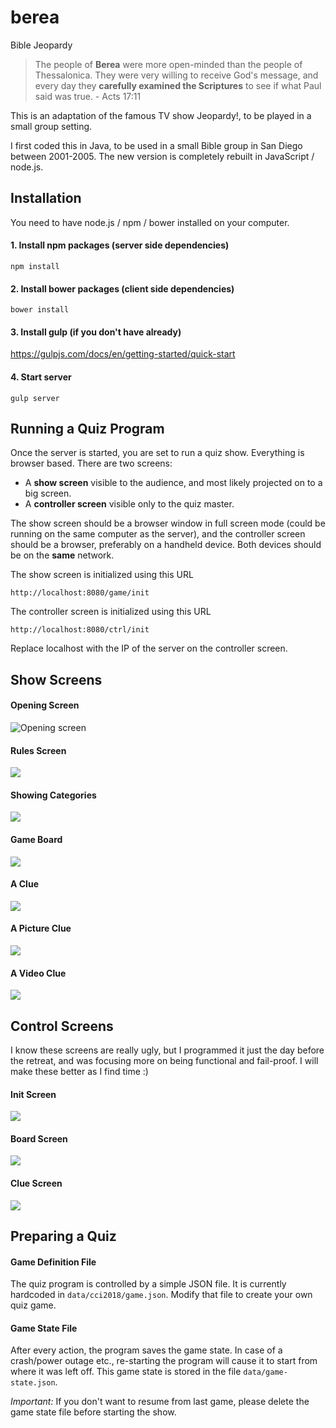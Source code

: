 # berea
Bible Jeopardy

> The people of **Berea** were more open-minded than the people of Thessalonica. They were very willing to receive God's message, and every day they **carefully examined the Scriptures** to see if what Paul said was true. - Acts 17:11 

This is an adaptation of the famous TV show Jeopardy!, to be played in a small group setting.

I first coded this in Java, to be used in a small Bible group in San Diego between 2001-2005. 
The new version is completely rebuilt in JavaScript / node.js.

## Installation

You need to have node.js / npm / bower installed on your computer. 

#### 1. Install npm packages (server side dependencies)
`npm install`

#### 2. Install bower packages (client side dependencies)
`bower install`

#### 3. Install gulp (if you don't have already)

https://gulpjs.com/docs/en/getting-started/quick-start

#### 4. Start server

`gulp server`

## Running a Quiz Program
Once the server is started, you are set to run a quiz show. Everything is browser based. 
There are two screens:
- A **show screen** visible to the audience, and most likely projected on to a big screen.
- A **controller screen** visible only to the quiz master.

The show screen should be a browser window in full screen mode 
(could be running on the same computer as the server), and the controller 
screen should be a browser, preferably on a handheld device. Both devices should be on the
**same** network.

The show screen is initialized using this URL

`http://localhost:8080/game/init`

The controller screen is initialized using this URL

`http://localhost:8080/ctrl/init`

Replace localhost with the IP of the server on the controller screen.

## Show Screens

#### Opening Screen
![Opening screen](docs/opening.png)

#### Rules Screen
![](docs/scr1.png)

#### Showing Categories
![](docs/scr2.png)

#### Game Board
![](docs/scr3.png)

#### A Clue
![](docs/scr4.png)

#### A Picture Clue
![](docs/scr5.png)

#### A Video Clue
![](docs/scr6.png)

## Control Screens
I know these screens are really ugly, but I programmed it just the day before the retreat, 
and was focusing more on being functional and fail-proof. I will make these better as I find time :)

#### Init Screen
![](docs/ctrl-init.png)

#### Board Screen
![](docs/ctrl-board.png)

#### Clue Screen
![](docs/ctrl-question.png)

## Preparing a Quiz

#### Game Definition File
The quiz program is controlled by a simple JSON file. It is currently hardcoded in `data/cci2018/game.json`.
Modify that file to create your own quiz game.

#### Game State File
After every action, the program saves the game state. In case of a crash/power outage etc.,
re-starting the program will cause it to start from where it was left off. This game state is 
stored in the file `data/game-state.json`.

*Important:* If you don't want to resume from last game, please delete the game state file before starting the show.
